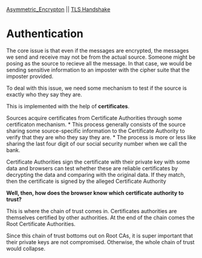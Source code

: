 [Asymmetric_Encrypton](asymmetric_encryption.md) || [TLS Handshake](tls_handshake.md)

# Authentication

The core issue is that even if the messages are encrypted, the messages we send and receive may not be from the actual source. Someone might be posing as the source to recieve all the message. In that case, we would be sending sensitive information to an imposter with the cipher suite that the imposter provided.

To deal with this issue, we need some mechanism to test if the source is exactly who they say they are.

This is implemented with the help of __certificates__.

Sources acquire certificates from Certificate Authorities through some certificaton mechanism. 
    * This process generally consists of the source sharing some source-specific information to the Certificate Authority to verify that they are who they say they are. 
    * The process is more or less like sharing the last four digit of our social security number when we call the bank. 

Certificate Authorities sign the certificate with their private key with some data and browsers can test whether these are reliable certificates by decrypting the data and comparing with the original data. If they match, then the certificate is signed by the alleged Certificate Authority

__Well, then, how does the browser know which certificate authority to trust?__

This is where the chain of trust comes in. Certificates authorities are themselves certified by other authorities. At the end of the chain comes the Root Certificate Authorities. 

Since this chain of trust bottoms out on Root CAs, it is super important that their private keys are not compromised. Otherwise, the whole chain of trust would collapse.
